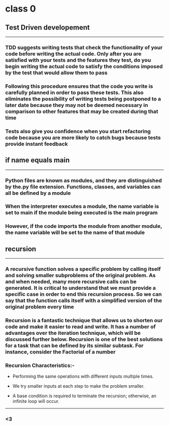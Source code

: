 # class 0

## Test Driven developement

---------

### TDD suggests writing tests that check the functionality of your code before writing the actual code. Only after you are satisfied with your tests and the features they test, do you begin writing the actual code to satisfy the conditions imposed by the test that would allow them to pass

### Following this procedure ensures that the code you write is carefully planned in order to pass these tests. This also eliminates the possibility of writing tests being postponed to a later date because they may not be deemed necessary in comparison to other features that may be created during that time

### Tests also give you confidence when you start refactoring code because you are more likely to catch bugs because tests provide instant feedback

## if name equals main

---------

### Python files are known as modules, and they are distinguished by the.py file extension. Functions, classes, and variables can all be defined by a module

### When the interpreter executes a module, the name variable is set to main if the module being executed is the main program

### However, if the code imports the module from another module, the name variable will be set to the name of that module

## recursion

---------

### A recursive function solves a specific problem by calling itself and solving smaller subproblems of the original problem. As and when needed, many more recursive calls can be generated. It is critical to understand that we must provide a specific case in order to end this recursion process. So we can say that the function calls itself with a simplified version of the original problem every time

### Recursion is a fantastic technique that allows us to shorten our code and make it easier to read and write. It has a number of advantages over the iteration technique, which will be discussed further below. Recursion is one of the best solutions for a task that can be defined by its similar subtask. For instance, consider the Factorial of a number

### Recursion Characteristics:-

- Performing the same operations with different inputs multiple times.

- We try smaller inputs at each step to make the problem smaller.

- A base condition is required to terminate the recursion; otherwise, an infinite loop will occur.

---------

### <3
